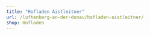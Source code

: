 ```yaml
---
title: "Hofladen Aistleitner"
url: /luftenberg-an-der-donau/hofladen-aistleitner/
shop: Hofladen
---
```

